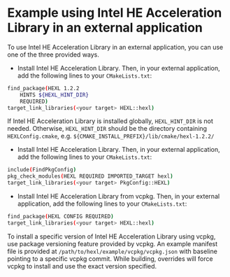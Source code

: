 # Example using Intel HE Acceleration Library in an external application

To use Intel HE Acceleration Library in an external application, you can use one of the three provided ways.

* Install Intel HE Acceleration Library. Then, in your external application, add the following lines to your `CMakeLists.txt`:

```bash
find_package(HEXL 1.2.2
    HINTS ${HEXL_HINT_DIR}
    REQUIRED)
target_link_libraries(<your target> HEXL::hexl)
```
If Intel HE Acceleration Library is installed globally, `HEXL_HINT_DIR` is not needed. Otherwise, `HEXL_HINT_DIR` should be the directory containing  `HEXLConfig.cmake`, e.g. `${CMAKE_INSTALL_PREFIX}/lib/cmake/hexl-1.2.2/`

* Install Intel HE Acceleration Library. Then, in your external application, add the following lines to your `CMakeLists.txt`:

```bash
include(FindPkgConfig)
pkg_check_modules(HEXL REQUIRED IMPORTED_TARGET hexl)
target_link_libraries(<your target> PkgConfig::HEXL)
```

* Install Intel HE Acceleration Library from vcpkg. Then, in your external application, add the following lines to your `CMakeLists.txt`:

```bash
find_package(HEXL CONFIG REQUIRED)
target_link_libraries(<your target> HEXL::hexl)
```

To install a specific version of Intel HE Acceleration Library using vcpkg, use package versioning feature provided by vcpkg. An example manifest file is provided at `/path/to/hexl/example/vcpkg/vcpkg.json` with baseline pointing to a specific vcpkg commit. While building, overrides  will  force vcpkg to install and use the exact version specified.
